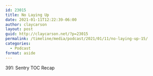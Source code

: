 ```yaml
---
id: 23015
title: No Laying Up
date: 2021-01-11T12:22:39-06:00
author: claycarson
layout: post
guid: http://claycarson.net/?p=23015
permalink: /timeline/media/podcast/2021/01/11/no-laying-up-15/
categories:
  - Podcast
format: aside
---
```

<div class="media-details">391: Sentry TOC Recap</div>

<div class="media-creator"></div>

<div class="media-rating"></div>